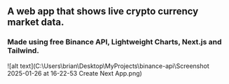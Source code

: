 ## A web app that shows live crypto currency market data.
### Made using free Binance API, Lightweight Charts, Next.js and Tailwind.
![alt text](C:\Users\brian\Desktop\MyProjects\binance-api\Screenshot 2025-01-26 at 16-22-53 Create Next App.png)